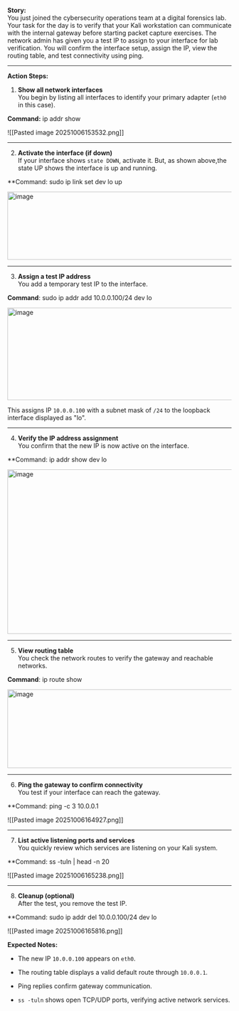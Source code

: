 **Story:**  
You just joined the cybersecurity operations team at a digital forensics lab. Your task for the day is to verify that your Kali workstation can communicate with the internal gateway before starting packet capture exercises. The network admin has given you a test IP to assign to your interface for lab verification. You will confirm the interface setup, assign the IP, view the routing table, and test connectivity using ping.

---

**Action Steps:**

1. **Show all network interfaces**  
 You begin by listing all interfaces to identify your primary adapter (`eth0` in this case).

**Command:** ip addr show

![[Pasted image 20251006153532.png]]

---

2.  **Activate the interface (if down)**  
If your interface shows `state DOWN`, activate it. But, as shown above,the  state UP shows the interface is up and running.

**Command: sudo ip link set dev lo up

<img width="951" height="153" alt="image" src="https://github.com/user-attachments/assets/0321cbf0-e13f-43f8-91e5-dac2af7b7a27" />


---

3. **Assign a test IP address**  
You add a temporary test IP to the interface.

**Command**: sudo ip addr add 10.0.0.100/24 dev lo

<img width="1098" height="208" alt="image" src="https://github.com/user-attachments/assets/eff2e966-1206-4619-b1ca-a1e41fe9ec8a" />


This assigns IP `10.0.0.100` with a subnet mask of `/24` to the loopback interface displayed as "lo".

---

4. **Verify the IP address assignment**  
You confirm that the new IP is now active on the interface.

**Command: ip addr show dev lo

<img width="1350" height="370" alt="image" src="https://github.com/user-attachments/assets/1e2e6a72-da2d-4d10-bb1f-fbceac406bde" />


---

5. **View routing table**  
You check the network routes to verify the gateway and reachable networks.

**Command**: ip route show

<img width="1343" height="177" alt="image" src="https://github.com/user-attachments/assets/fb6afbe8-c997-47f2-8eb1-03ded5811a10" />


---

6. **Ping the gateway to confirm connectivity**  
You test if your interface can reach the gateway.

**Command: ping -c 3 10.0.0.1

![[Pasted image 20251006164927.png]]

---

7. **List active listening ports and services**  
 You quickly review which services are listening on your Kali system.

**Command: ss -tuln | head -n 20

![[Pasted image 20251006165238.png]]

---

8. **Cleanup (optional)**  
After the test, you remove the test IP.

**Command:  sudo ip addr del 10.0.0.100/24 dev  lo

![[Pasted image 20251006165816.png]]


**Expected Notes:**

- The new IP `10.0.0.100` appears on `eth0`.
    
- The routing table displays a valid default route through `10.0.0.1`.
    
- Ping replies confirm gateway communication.
    
- `ss -tuln` shows open TCP/UDP ports, verifying active network services.
